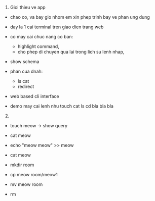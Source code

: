 1. Gioi thieu ve app

- chao co, va bay gio nhom em xin phep trinh bay ve phan ung dung
- day la 1 cai terminal tren giao dien trang web
- co may cai chuc nang co ban:
  - highlight command,
  - cho phep di chuyen qua lai trong lich su lenh nhap,

- show schema

- phan cua dnah:
  - ls cat
  - redirect

- web based cli interface
- demo may cai lenh nhu touch cat ls cd bla bla bla

2.

- touch meow -> show query

- cat meow
- echo "meow meow" >> meow
- cat meow

- mkdir room

- cp meow room/meow1
- mv meow room

- rm
